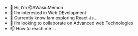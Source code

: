 - 👋 Hi, I’m @AWasiuMemon
- 👀 I’m interested in Web DEvelopment
- 🌱 Currently  know Iam exploring React Js...
- 💞️ I’m looking to collaborate on Advanced web Technologies
- 📫 How to reach me ...

<!---
AWasiuMemon/AWasiuMemon is a ✨ special ✨ repository because its `README.md` (this file) appears on your GitHub profile.
You can click the Preview link to take a look at your changes.
--->

